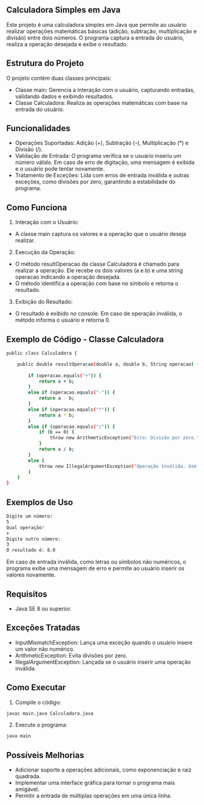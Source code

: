 ## Calculadora Simples em Java

Este projeto é uma calculadora simples em Java que permite ao usuário realizar operações matemáticas básicas (adição, subtração, multiplicação e divisão) entre dois números. O programa captura a entrada do usuário, realiza a operação desejada e exibe o resultado.

## Estrutura do Projeto
O projeto contém duas classes principais:

- Classe main: Gerencia a interação com o usuário, capturando entradas, validando dados e exibindo resultados.
- Classe Calculadora: Realiza as operações matemáticas com base na entrada do usuário.

## Funcionalidades
- Operações Suportadas: Adição (+), Subtração (-), Multiplicação (*) e Divisão (/).
- Validação de Entrada: O programa verifica se o usuário inseriu um número válido. Em caso de erro de digitação, uma mensagem é exibida e o usuário pode tentar novamente.
- Tratamento de Exceções: Lida com erros de entrada inválida e outras exceções, como divisões por zero, garantindo a estabilidade do programa.

## Como Funciona
1. Interação com o Usuário:
- A classe main captura os valores e a operação que o usuário deseja realizar.
2. Execução da Operação:
- O método resultOperacao da classe Calculadora é chamado para realizar a operação. Ele recebe os dois valores (a e b) e uma string operacao indicando a operação desejada.
- O método identifica a operação com base no símbolo e retorna o resultado.
3. Exibição do Resultado:
- O resultado é exibido no console. Em caso de operação inválida, o método informa o usuário e retorna 0.

## Exemplo de Código - Classe Calculadora
````bash
public class Calculadora {

    public double resultOperacao(double a, double b, String operacao) {
        
        if (operacao.equals("+")) {
            return a + b;
        } 
        else if (operacao.equals("-")) {
            return a - b;
        } 
        else if (operacao.equals("*")) {
            return a * b;
        } 
        else if (operacao.equals("/")) {
            if (b == 0) {
                throw new ArithmeticException("Erro: Divisão por zero.");
            }
            return a / b;
        } 
        else {
            throw new IllegalArgumentException("Operação inválida. Use: +, -, *, /");
        }
    }
}
````

## Exemplos de Uso
````bash
Digite um número:
5
Qual operação?
+
Digite outro número:
3
O resultado é: 8.0
`````
Em caso de entrada inválida, como letras ou símbolos não numéricos, o programa exibe uma mensagem de erro e permite ao usuário inserir os valores novamente.

## Requisitos
- Java SE 8 ou superior.

## Exceções Tratadas
- InputMismatchException: Lança uma exceção quando o usuário insere um valor não numérico.
- ArithmeticException: Evita divisões por zero.
- IllegalArgumentException: Lançada se o usuário inserir uma operação inválida.
  
## Como Executar
1. Compile o código:
````bash
javac main.java Calculadora.java
````
2. Execute o programa:
````bash
java main
````

## Possíveis Melhorias
- Adicionar suporte a operações adicionais, como exponenciação e raiz quadrada.
- Implementar uma interface gráfica para tornar o programa mais amigável.
- Permitir a entrada de múltiplas operações em uma única linha.
